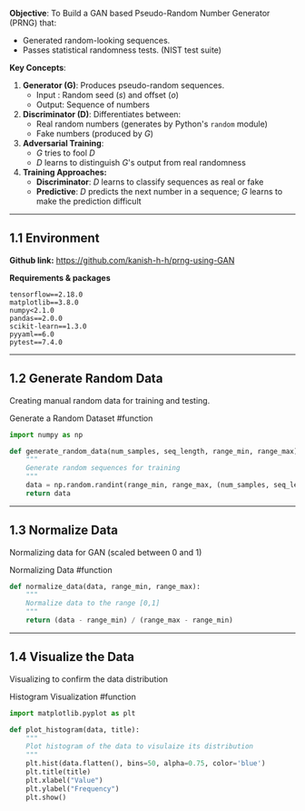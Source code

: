 **Objective**:  To Build a GAN based Pseudo-Random Number Generator (PRNG) that:
- Generated random-looking sequences.
- Passes statistical randomness tests. (NIST test suite)

**Key Concepts**: 
1. **Generator (G)**: Produces pseudo-random sequences.
	- Input : Random seed $(s)$ and offset $(o)$
	- Output: Sequence of numbers
2. **Discriminator (D)**: Differentiates between:
	- Real random numbers (generates by Python's `random` module)
	- Fake numbers (produced by $G$)
3. **Adversarial Training**:
	- $G$ tries to fool $D$
	- $D$ learns to distinguish $G$'s output from real randomness
4. **Training Approaches:**
	- **Discriminator**: $D$ learns to classify sequences as real or fake
	- **Predictive**: $D$ predicts the next number in a sequence; $G$ learns to make the prediction difficult

--- 
## 1.1 Environment

**Github link:** https://github.com/kanish-h-h/prng-using-GAN

**Requirements & packages**
```
tensorflow==2.18.0
matplotlib==3.8.0
numpy<2.1.0
pandas==2.0.0
scikit-learn==1.3.0
pyyaml==6.0
pytest==7.4.0
```

---
## 1.2 Generate Random Data
Creating manual random data for training and testing.

Generate a Random Dataset  #function
```python
import numpy as np

def generate_random_data(num_samples, seq_length, range_min, range_max):
	"""
	Generate random sequences for training
	"""
	data = np.random.randint(range_min, range_max, (num_samples, seq_length))
	return data
```

---
## 1.3 Normalize Data
Normalizing data for GAN (scaled between 0 and 1)

Normalizing Data #function 
```python
def normalize_data(data, range_min, range_max):
	"""
	Normalize data to the range [0,1]
	"""
	return (data - range_min) / (range_max - range_min)
```

---
## 1.4 Visualize the Data
Visualizing to confirm the data distribution

Histogram Visualization #function 
```python
import matplotlib.pyplot as plt

def plot_histogram(data, title):
	"""
	Plot histogram of the data to visulaize its distribution
	"""
	plt.hist(data.flatten(), bins=50, alpha=0.75, color='blue')
	plt.title(title)
	plt.xlabel("Value")
	plt.ylabel("Frequency")
	plt.show()
```

